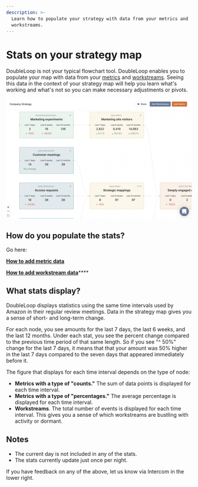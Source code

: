 ```yaml
---
description: >-
  Learn how to populate your strategy with data from your metrics and
  workstreams.
---
```


# Stats on your strategy map

DoubleLoop is not your typical flowchart tool. DoubleLoop enables you to populate your map with data from your [metrics](broken-reference) and [workstreams](broken-reference). Seeing this data in the context of your strategy map will help you learn what's working and what's not so you can make necessary adjustments or pivots.

![Example of a strategy populated with data.](<../.gitbook/assets/Screen Shot 2021-12-29 at 3.02.44 PM.png>)

## How do you populate the stats?

Go here:

****[**How to add metric data**](../measure/how-to-add-metric-data.md)****

[**How to add workstream data**](../build/about-workstreams.md)****

## What stats display?

DoubleLoop displays statistics using the same time intervals used by Amazon in their regular review meetings. Data in the strategy map gives you a sense of short- and long-term change.

For each node, you see amounts for the last 7 days, the last 6 weeks, and the last 12 months. Under each stat, you see the percent change compared to the previous time period of that same length. So if you see "^ 50%" change for the last 7 days, it means that that your amount was 50% higher in the last 7 days compared to the seven days that appeared immediately before it.

The figure that displays for each time interval depends on the type of node:

* **Metrics with a type of "counts."** The sum of data points is displayed for each time interval.
* **Metrics with a type of "percentages."** The average percentage is displayed for each time interval.
* **Workstreams**. The total number of events is displayed for each time interval. This gives you a sense of which workstreams are bustling with activity or dormant.

## Notes

* The current day is not included in any of the stats.
* The stats currently update just once per night.

If you have feedback on any of the above, let us know via Intercom in the lower right.
